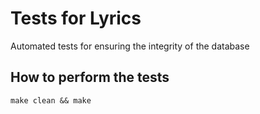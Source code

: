 # Tests for Lyrics

Automated tests for ensuring the integrity of the database

## How to perform the tests

    make clean && make
